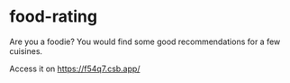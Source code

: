 # food-rating

Are you a foodie? You would find some good recommendations for a few cuisines.

Access it on https://f54q7.csb.app/
